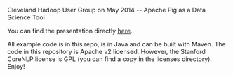 Cleveland Hadoop User Group on May 2014 -- Apache Pig as a Data Science Tool

You can find the presentation directly [here](https://github.com/cestella/presentations/blob/master/CHUG_Pig_for_Data_Science/src/main/presentation/Pig_for_DataScience.pdf?raw=true).

All example code is in this repo, is in Java and can be built with Maven. The code in this repository is Apache v2 licensed. However, the Stanford CoreNLP license is GPL (you can find a copy in the licenses directory). Enjoy!



